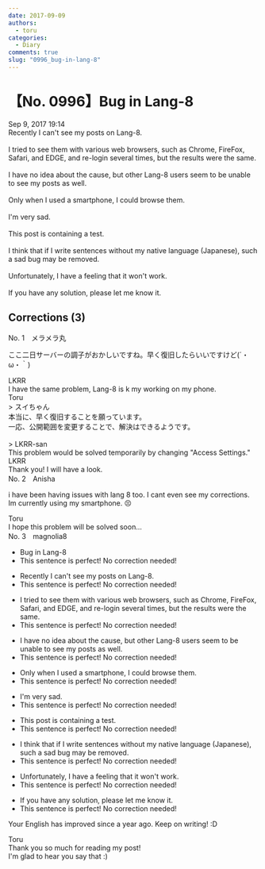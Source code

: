 ```yaml
---
date: 2017-09-09
authors:
  - toru
categories:
  - Diary
comments: true
slug: "0996_bug-in-lang-8"
---
```


# 【No. 0996】Bug in Lang-8
<div class="date">Sep 9, 2017 19:14</div>
<div id="post"><div id="body_show_ori">
Recently I can't see my posts on Lang-8.<br/><br/>I tried to see them with various web browsers, such as Chrome, FireFox, Safari, and EDGE,  and re-login several times, but the results were the same.<br/><br/>I have no idea about the cause, but other Lang-8 users seem to be unable to see my posts as well.<br/><br/>Only when I used a smartphone, I could browse them.<br/><br/>I'm very sad.<br/><br/>This post is containing a test.<br/><br/>I think that if I write sentences without my native language (Japanese), such a sad bug may be removed.<br/><br/>Unfortunately, I have a feeling that it won't work.<br/><br/>If you have any solution, please let me know it.
</div></div>

<!-- more -->


## Corrections (3)
<div id="block"><div class="first_name"> No. 1　<span class="just_name">メラメラ丸</span></div><div id="block2">
<p class="comment_small">
 ここ二日サーバーの調子がおかしいですね。早く復旧したらいいですけど(´・ω・｀)
</p>

</div><div class="name"><span class="just_name">LKRR</span><br>
I have the same problem, Lang-8 is k my working on my phone. 
</div>
<div class="name"><span class="just_name">Toru</span><br>
&gt; スイちゃん<br/>本当に、早く復旧することを願っています。<br/>一応、公開範囲を変更することで、解決はできるようです。<br/><br/>&gt; LKRR-san<br/>This problem would be solved temporarily by changing "Access Settings."
</div>
<div class="name"><span class="just_name">LKRR</span><br>
Thank you! I will have a look.
</div>
</div>
<div id="block"><div class="first_name"> No. 2　<span class="just_name">Anisha</span></div><div id="block2">
<p class="comment_small">
 i have been having issues with lang 8 too. I cant even see my corrections. Im currently using my smartphone. 😣
</p>

</div><div class="name"><span class="just_name">Toru</span><br>
I hope this problem will be solved soon...
</div>
</div>
<div id="block"><div class="first_name"> No. 3　<span class="just_name">magnolia8</span></div><div id="block2">
<ul class="correction_field">
<li class="incorrect">Bug in Lang-8</li>
<li class="corrected perfect">This sentence is perfect! No correction needed!</li>
</ul>
<ul class="correction_field">
<li class="incorrect">Recently I can't see my posts on Lang-8.</li>
<li class="corrected perfect">This sentence is perfect! No correction needed!</li>
</ul>
<ul class="correction_field">
<li class="incorrect">I tried to see them with various web browsers, such as Chrome, FireFox, Safari, and EDGE,  and re-login several times, but the results were the same.</li>
<li class="corrected perfect">This sentence is perfect! No correction needed!</li>
</ul>
<ul class="correction_field">
<li class="incorrect">I have no idea about the cause, but other Lang-8 users seem to be unable to see my posts as well.</li>
<li class="corrected perfect">This sentence is perfect! No correction needed!</li>
</ul>
<ul class="correction_field">
<li class="incorrect">Only when I used a smartphone, I could browse them.</li>
<li class="corrected perfect">This sentence is perfect! No correction needed!</li>
</ul>
<ul class="correction_field">
<li class="incorrect">I'm very sad.</li>
<li class="corrected perfect">This sentence is perfect! No correction needed!</li>
</ul>
<ul class="correction_field">
<li class="incorrect">This post is containing a test.</li>
<li class="corrected perfect">This sentence is perfect! No correction needed!</li>
</ul>
<ul class="correction_field">
<li class="incorrect">I think that if I write sentences without my native language (Japanese), such a sad bug may be removed.</li>
<li class="corrected perfect">This sentence is perfect! No correction needed!</li>
</ul>
<ul class="correction_field">
<li class="incorrect">Unfortunately, I have a feeling that it won't work.</li>
<li class="corrected perfect">This sentence is perfect! No correction needed!</li>
</ul>
<ul class="correction_field">
<li class="incorrect">If you have any solution, please let me know it.</li>
<li class="corrected perfect">This sentence is perfect! No correction needed!</li>
</ul>
<p class="comment_small">
 Your English has improved since a year ago. Keep on writing! :D
</p>

</div><div class="name"><span class="just_name">Toru</span><br>
Thank you so much for reading my post!<br/>I'm glad to hear you say that :)
</div>
</div>
